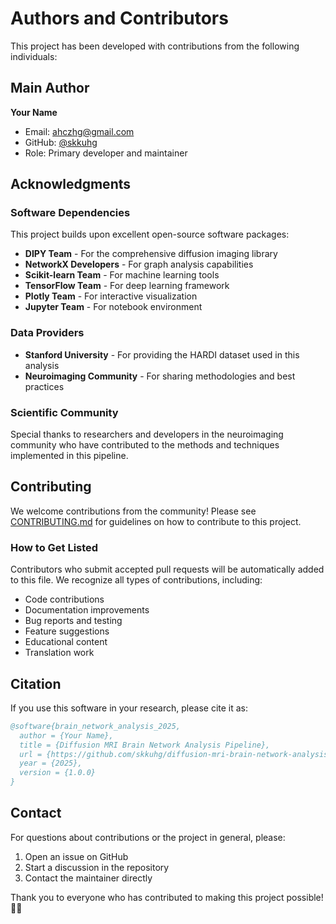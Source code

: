 # Authors and Contributors

This project has been developed with contributions from the following individuals:

## Main Author

**Your Name**
- Email: ahczhg@gmail.com
- GitHub: [@skkuhg](https://github.com/skkuhg)
- Role: Primary developer and maintainer

## Acknowledgments

### Software Dependencies

This project builds upon excellent open-source software packages:

- **DIPY Team** - For the comprehensive diffusion imaging library
- **NetworkX Developers** - For graph analysis capabilities
- **Scikit-learn Team** - For machine learning tools
- **TensorFlow Team** - For deep learning framework
- **Plotly Team** - For interactive visualization
- **Jupyter Team** - For notebook environment

### Data Providers

- **Stanford University** - For providing the HARDI dataset used in this analysis
- **Neuroimaging Community** - For sharing methodologies and best practices

### Scientific Community

Special thanks to researchers and developers in the neuroimaging community who have contributed to the methods and techniques implemented in this pipeline.

## Contributing

We welcome contributions from the community! Please see [CONTRIBUTING.md](CONTRIBUTING.md) for guidelines on how to contribute to this project.

### How to Get Listed

Contributors who submit accepted pull requests will be automatically added to this file. We recognize all types of contributions, including:

- Code contributions
- Documentation improvements
- Bug reports and testing
- Feature suggestions
- Educational content
- Translation work

## Citation

If you use this software in your research, please cite it as:

```bibtex
@software{brain_network_analysis_2025,
  author = {Your Name},
  title = {Diffusion MRI Brain Network Analysis Pipeline},
  url = {https://github.com/skkuhg/diffusion-mri-brain-network-analysis},
  year = {2025},
  version = {1.0.0}
}
```

## Contact

For questions about contributions or the project in general, please:

1. Open an issue on GitHub
2. Start a discussion in the repository
3. Contact the maintainer directly

Thank you to everyone who has contributed to making this project possible! 🧠✨
